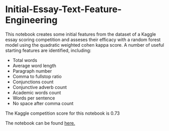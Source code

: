 # Initial-Essay-Text-Feature-Engineering

This notebook creates some initial features from the dataset of a Kaggle essay scoring competition and asseses their efficacy with a random forest model using the quadratic weighted cohen kappa score. A number of useful starting features are identified, including:

- Total words
- Average word length
- Paragraph number
- Comma to fullstop ratio
- Conjunctions count
- Conjunctive adverb count
- Academic words count
- Words per sentence
- No space after comma count

The Kaggle competition score for this notebook is 0.73

The notebook can be found [here.](initial_essay_text_feature_engineering.ipynb)
